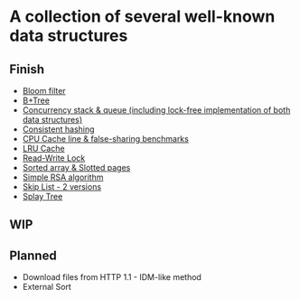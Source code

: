 # A collection of several well-known data structures

## Finish

- [Bloom filter](bloom/README.md)
- [B+Tree](tree/btree/README.md)
- [Concurrency stack & queue (including lock-free implementation of both data structures)](concurrency/README.md)
- [Consistent hashing](hashing/README.md)
- [CPU Cache line & false-sharing benchmarks](cpu/README.md)
- [LRU Cache](https://leetcode.com/problems/lru-cache/)
- [Read-Write Lock](rwlock/README.md)
- [Sorted array & Slotted pages](block/README.md)
- [Simple RSA algorithm](rsa/rsa.go)
- [Skip List - 2 versions](skiplist/README.md)
- [Splay Tree](tree/splaytree/README.md)

## WIP

## Planned

- Download files from HTTP 1.1 - IDM-like method
- External Sort
